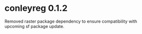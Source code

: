# conleyreg 0.1.2

Removed raster package dependency to ensure compatibility with upcoming sf package update.

